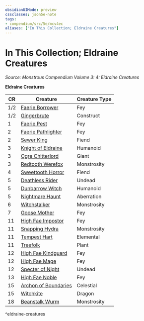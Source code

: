 ```yaml
---
obsidianUIMode: preview
cssclasses: json5e-note
tags:
- compendium/src/5e/mcv4ec
aliases: ["In This Collection; Eldraine Creatures"]
---
```

# In This Collection; Eldraine Creatures
*Source: Monstrous Compendium Volume 3: 4: Eldraine Creatures* 

**Eldraine Creatures**

| CR | Creature | Creature Type |
|----|----------|---------------|
| 1/2 | [Faerie Borrower](2-Mechanics/CLI/bestiary/fey/faerie-borrower-mcv4ec.md) | Fey |
| 1/2 | [Gingerbrute](2-Mechanics/CLI/bestiary/construct/gingerbrute-mcv4ec.md) | Construct |
| 1 | [Faerie Pest](2-Mechanics/CLI/bestiary/fey/faerie-pest-mcv4ec.md) | Fey |
| 2 | [Faerie Pathlighter](2-Mechanics/CLI/bestiary/fey/faerie-pathlighter-mcv4ec.md) | Fey |
| 2 | [Sewer King](2-Mechanics/CLI/bestiary/fiend/sewer-king-mcv4ec.md) | Fiend |
| 3 | [Knight of Eldraine](2-Mechanics/CLI/bestiary/humanoid/knight-of-eldraine-mcv4ec.md) | Humanoid |
| 3 | [Ogre Chitterlord](2-Mechanics/CLI/bestiary/giant/ogre-chitterlord-mcv4ec.md) | Giant |
| 3 | [Redtooth Werefox](2-Mechanics/CLI/bestiary/monstrosity/redtooth-werefox-mcv4ec.md) | Monstrosity |
| 4 | [Sweettooth Horror](2-Mechanics/CLI/bestiary/fiend/sweettooth-horror-mcv4ec.md) | Fiend |
| 5 | [Deathless Rider](2-Mechanics/CLI/bestiary/undead/deathless-rider-mcv4ec.md) | Undead |
| 5 | [Dunbarrow Witch](2-Mechanics/CLI/bestiary/humanoid/dunbarrow-witch-mcv4ec.md) | Humanoid |
| 5 | [Nightmare Haunt](2-Mechanics/CLI/bestiary/aberration/nightmare-haunt-mcv4ec.md) | Aberration |
| 6 | [Witchstalker](2-Mechanics/CLI/bestiary/monstrosity/witchstalker-mcv4ec.md) | Monstrosity |
| 7 | [Goose Mother](2-Mechanics/CLI/bestiary/fey/goose-mother-mcv4ec.md) | Fey |
| 11 | [High Fae Impostor](2-Mechanics/CLI/bestiary/fey/high-fae-impostor-mcv4ec.md) | Fey |
| 11 | [Snapping Hydra](2-Mechanics/CLI/bestiary/monstrosity/snapping-hydra-mcv4ec.md) | Monstrosity |
| 11 | [Tempest Hart](2-Mechanics/CLI/bestiary/elemental/tempest-hart-mcv4ec.md) | Elemental |
| 11 | [Treefolk](2-Mechanics/CLI/bestiary/plant/treefolk-mcv4ec.md) | Plant |
| 12 | [High Fae Kindguard](2-Mechanics/CLI/bestiary/fey/high-fae-kindguard-mcv4ec.md) | Fey |
| 12 | [High Fae Mage](2-Mechanics/CLI/bestiary/fey/high-fae-mage-mcv4ec.md) | Fey |
| 12 | [Specter of Night](2-Mechanics/CLI/bestiary/undead/specter-of-night-mcv4ec.md) | Undead |
| 13 | [High Fae Noble](2-Mechanics/CLI/bestiary/fey/high-fae-noble-mcv4ec.md) | Fey |
| 15 | [Archon of Boundaries](2-Mechanics/CLI/bestiary/celestial/archon-of-boundaries-mcv4ec.md) | Celestial |
| 15 | [Witchkite](2-Mechanics/CLI/bestiary/dragon/witchkite-mcv4ec.md) | Dragon |
| 18 | [Beanstalk Wurm](2-Mechanics/CLI/bestiary/monstrosity/beanstalk-wurm-mcv4ec.md) | Monstrosity |
^eldraine-creatures